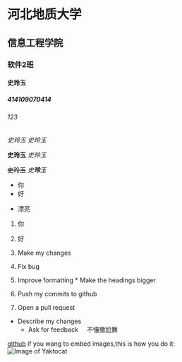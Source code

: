 # 河北地质大学
## 信息工程学院
### 软件2班
#### 史玲玉
##### 414109070414
###### 123
*史玲玉*
_史玲玉_

**史玲玉**
_史玲玉_

~~史玲玉~~
_史**玲**玉_

- 你
- 好
* 漂亮
1. 你
2. 好

1. Make my changes
  1. Fix bug
  2. Improve formatting
    * Make the headings bigger
2. Push my commits to github
3. Open a pull request
  * Describe my changes
    * Ask for feedback
     
不懂撒尬舞  
  
  [github](http://github.com)
if you wang to embed images,this is how you do it:
![Image of Yaktocat](http://octodex.github.com/images/yaktocat.png)
